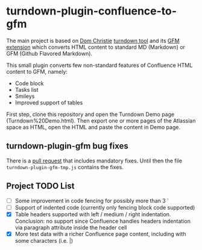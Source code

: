 # turndown-plugin-confluence-to-gfm

The main project is based on [Dom Christie](https://github.com/domchristie) [turndown tool](https://github.com/domchristie/turndown) and its [GFM extension](https://github.com/domchristie/turndown-plugin-gfm) which converts HTML content to standard MD (Markdown) or GFM (Github Flavored Markdown).

This small plugin converts few non-standard features of Confluence HTML content to GFM, namely:
* Code block
* Tasks list
* Smileys
* Improved support of tables

First step, clone this repository and open the Turndown Demo page (Turndown%20Demo.html). Then export one or more pages of the Atlassian space as HTML, open the HTML and paste the content in Demo page.

## turndown-plugin-gfm bug fixes

There is a [pull request](https://github.com/domchristie/turndown-plugin-gfm/pull/31) that includes mandatory fixes. Until then the file `turndown-plugin-gfm-tmp.js` contains the fixes.

## Project TODO List

- [ ] Some improvement in code fencing for possibly more than 3 \`
- [ ] Support of indented code (currently only fencing block code supported)
- [X] Table headers supported with left / medium / right indentation. Conclusion: no support since Confluence handles headers indentation via paragraph attribute inside the header cell
- [X] More test data with a richer Confluence page content, including with some characters (i.e. |)